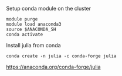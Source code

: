 Setup conda module on the cluster

```
module purge
module load anaconda3
source $ANACONDA_SH
conda activate
```

Install julia from conda

```
conda create -n julia -c conda-forge julia
```

https://anaconda.org/conda-forge/julia
